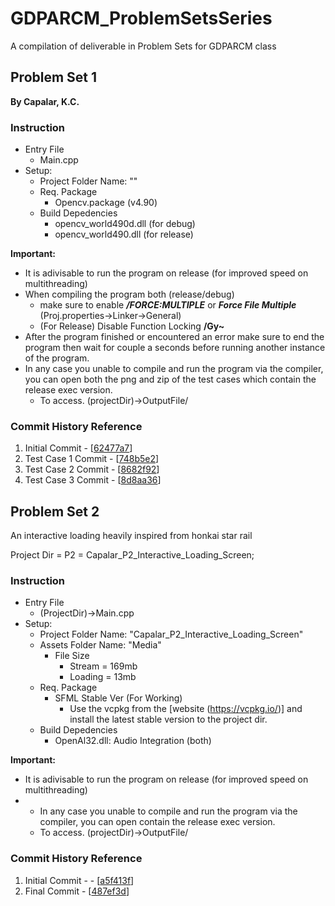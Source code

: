 # GDPARCM_ProblemSetsSeries
A compilation of deliverable in Problem Sets for GDPARCM class

## Problem Set 1
**By Capalar, K.C.**

### Instruction
- Entry File
  - Main.cpp
- Setup:
  - Project Folder Name: ""
  - Req. Package
    - Opencv.package (v4.90)
  - Build Depedencies
    - opencv_world490d.dll (for debug)
    - opencv_world490.dll (for release)
 
**Important:**
- It is adivisable to run the program on release (for improved speed on multithreading) 
- When compiling the program both (release/debug)
  - make sure to enable _**/FORCE:MULTIPLE**_ or _**Force File Multiple**_ (Proj.properties->Linker->General)
  - (For Release) Disable Function Locking **/Gy~**
- After the program finished or encountered an error make sure to end the program then wait for couple a seconds before running another instance of the program.
- In any case you unable to compile and run the program via the compiler, you can open both the png and zip of the test cases which contain the release exec version.
  - To access. (projectDir)->OutputFile/

### Commit History Reference
1. Initial Commit - [[62477a7](https://github.com/KCapss/GDPARCM_ProblemSetsSeries/commit/62477a735b8bb38a5ed5e57f79abef870032889d)]
2. Test Case 1 Commit - [[748b5e2](https://github.com/KCapss/GDPARCM_ProblemSetsSeries/commit/748b5e24c29c20b199e44ba670601ae0db6e861f)]
3. Test Case 2 Commit - [[8682f92](https://github.com/KCapss/GDPARCM_ProblemSetsSeries/commit/8682f9252fe88f00f36e6e48ecdf0c1553034856)]
4. Test Case 3 Commit  - [[8d8aa36](https://github.com/KCapss/GDPARCM_ProblemSetsSeries/commit/8d8aa3663b72526039acd24e8362f079c2584f49)]

## Problem Set 2
  An interactive loading heavily inspired from honkai star rail

  Project Dir = P2  = Capalar_P2_Interactive_Loading_Screen;
  
### Instruction
- Entry File
  - (ProjectDir)->Main.cpp
- Setup:
  - Project Folder Name: "Capalar_P2_Interactive_Loading_Screen"
  - Assets Folder Name: "Media"
    - File Size
       - Stream = 169mb
       - Loading = 13mb
  - Req. Package
    - SFML Stable Ver (For Working)
      - Use the vcpkg from the [website (https://vcpkg.io/)] and install the latest stable version to the project dir.    
  - Build Depedencies
    - OpenAl32.dll: Audio Integration (both)
    

**Important:**
- It is adivisable to run the program on release (for improved speed on multithreading)
- - In any case you unable to compile and run the program via the compiler, you can open contain the release exec version.
  - To access. (projectDir)->OutputFile/
 
### Commit History Reference
1. Initial Commit -  - [[a5f413f](https://github.com/KCapss/GDPARCM_ProblemSetsSeries/commit/a5f413f8be4045000cb16807afa49ad60a1c491d)]
2. Final Commit -  [[487ef3d](https://github.com/KCapss/GDPARCM_ProblemSetsSeries/commit/487ef3dffa637f15a51bc1932dfa7566bd212126)]
